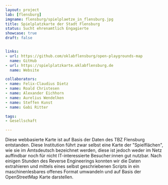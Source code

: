 ```yaml
---
layout: project
lab: [flensburg]
imgname: flensburg/spielplaetze_in_flensburg.jpg
title: Spielplatzkarte der Stadt Flensburg
status: Sucht ehrenamtlich Engagierte
showcase: true
draft: false


links:
- url: https://github.com/oklabflensburg/open-playgrounds-map
  name: GitHub
- url: https://spielplatzkarte.oklabflensburg.de
  name: Website

collaborators:
- name: Felix-Claudius Dietz
- name: Roald Christesen
- name: Alexander Eichhorn
- name: Aurelius Wendelken
- name: Steffen Kunst
- name: Gabi Ritter

tags:
- Gesellschaft

---
```


Diese webbasierte Karte ist auf Basis der Daten des TBZ Flensburg entstanden. Diese Institution führt zwar selbst eine Karte der "Spielflächen", wie sie im Amtsdeutsch bezeichnet werden, diese ist jedoch weder im Netz auffindbar noch für nicht IT-interessierte Besucher:innen gut nutzbar. Nach einigen Stunden des Reverse Engineerings konnten wir die Daten extrahieren und mittels eines selbst geschriebenen Scripts in ein maschinenlesbares offenes Format umwandeln und auf Basis der OpenStreetMap Karte darstellen.
